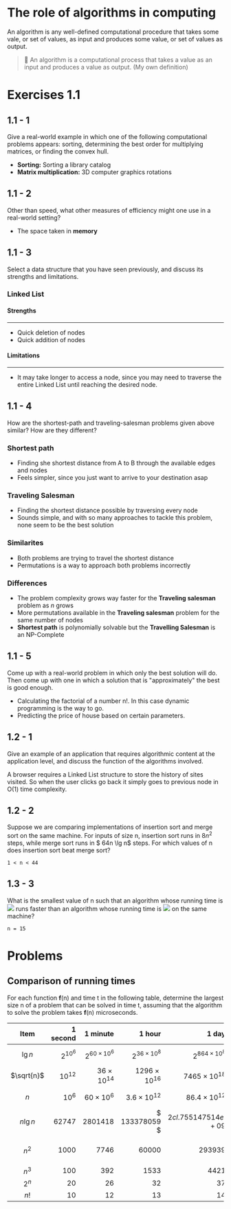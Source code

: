 # The role of algorithms in computing

An algorithm is any well-defined computational procedure that takes some vale, or set of values, as input and produces some value, or set of values as output.

> 🎯 An algorithm is a computational process that takes a value as an input and produces a value as output. (My own definition)

# Exercises 1.1

## 1.1 - 1
Give a real-world example in which one of the following computational problems appears: sorting, determining the best order for multiplying matrices, or finding the convex hull.

- **Sorting:** Sorting a library catalog
- **Matrix multiplication:** 3D computer graphics rotations

## 1.1 - 2

Other than speed, what other measures of efficiency might one use in a real-world setting?

- The space taken in **memory**

## 1.1 - 3

Select a data structure that you have seen previously, and discuss its strengths and limitations.

### Linked List

#### Strengths
___
- Quick deletion of nodes
- Quick addition of nodes 

#### Limitations
___
- It may take longer to access a node, since you may need to traverse the entire Linked List until reaching the desired node.

## 1.1 - 4 

How are the shortest-path and traveling-salesman problems given above similar? How are they different?

### Shortest path
- Finding she shortest distance from A to B through the available edges and nodes
- Feels simpler, since you just want to arrive to your destination asap

### Traveling Salesman

- Finding the shortest distance possible by traversing every node
- Sounds simple, and with so many approaches to tackle this problem, none seem to be the best solution

### Similarites

- Both problems are trying to travel the shortest distance
- Permutations is a way to approach both problems incorrectly

### Differences

- The problem complexity grows way faster for the **Traveling salesman** problem as *n* grows
- More permutations available in the **Traveling salesman** problem for the same number of nodes
- **Shortest path** is polynomially solvable but the **Travelling Salesman** is an NP-Complete

## 1.1 - 5

Come up with a real-world problem in which only the best solution will do. Then come up with one in which a solution that is "approximately" the best is good enough.

- Calculating the factorial of a number n!. In this case dynamic programming is the way to go.
- Predicting the price of house based on certain parameters.

## 1.2 - 1
Give an example of an application that requires algorithmic content at the application level, and discuss the function of the algorithms involved.

A browser requires a Linked List structure to store the history of sites visited. So when the user clicks go back it simply goes to previous node in O(1) time complexity.

## 1.2 - 2
Suppose we are comparing implementations of insertion sort and merge sort on the same machine. For inputs of size n, insertion sort runs in $8n^2$
 steps, while merge sort runs in $ 64n \lg n$
 steps. For which values of n does insertion sort beat merge sort?
```
1 < n < 44
```
## 1.3 - 3
What is the smallest value of n such that an algorithm whose running time is ![](http://latex.codecogs.com/gif.latex?100n^2) runs faster
than an algorithm whose running time is ![](http://latex.codecogs.com/gif.latex?2^n) on the same machine?

```
n = 15
```

# Problems

## Comparison of running times

For each function **f**(n) and time t in the following table, determine the largest size n of a problem that can be solved in time t, assuming that the algorithm to solve the problem takes **f**(n) microseconds.



Item | 1 second | 1 minute | 1 hour | 1 day | 1 month | 1 year | 1 century
:----:|----:|----:|----:|----:|----:|----:|----:
$\lg n$ | $2^{10^6}$ | $2^{60 \times 10^6}$ | $2^{36 \times 10^8}$ | $2^{864 \times 10^8}$ | $2^{2592 \times 10^9}$ | $2^{31.104 \times 10^{12}}$ | $2^{3.1104 \times 10^{15}}$ | 
$\sqrt{n}$ | $10^{12}$ | $36 \times 10^{14}$| $1296 \times 10^{16}$ | $7465 \times 10^{18}$ | $6.7185 \times 10^{24}$ | $967.458 \times 10^{24}$ | $967.458 \times 10^{28}$ |
$n$ | $10^6$ | $60 \times 10^6$ | $3.6 \times 10^{12}$ | $86.4 \times 10^{12}$ | $2592 \times 10^{12}$ | $31.104 \times 10^{17}$ | $31.104 \times 10^{19}$ |
$n \lg n$ | $62747$ | $2801418$ | $ 133378059 $ | $2cl.755147514e+09$ |
$n^2$ | $1000$ | $7746$ | $60000$ | $293939$ | $1609969$ | $ 5577097 $ | $55770961$ |
$n^3$ | $100$ | $392$ | $1533$ | $4421$ | $13737$ | $31449$ | $145973$ |
$2^n$ | $20$ | $26$ | $32$ | $37$ | $42$ | $45$ | $52$ |
$n!$ | $10$ | $12$ | $13$ | $14$ | $16$ | $17$ | $18$ |